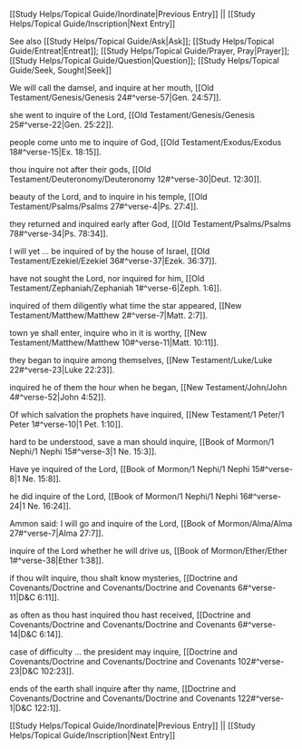 [[Study Helps/Topical Guide/Inordinate|Previous Entry]]  ||  [[Study Helps/Topical Guide/Inscription|Next Entry]]

 See also [[Study Helps/Topical Guide/Ask|Ask]]; [[Study Helps/Topical Guide/Entreat|Entreat]]; [[Study Helps/Topical Guide/Prayer, Pray|Prayer]]; [[Study Helps/Topical Guide/Question|Question]]; [[Study Helps/Topical Guide/Seek, Sought|Seek]]

 We will call the damsel, and inquire at her mouth, [[Old Testament/Genesis/Genesis 24#^verse-57|Gen. 24:57]].

 she went to inquire of the Lord, [[Old Testament/Genesis/Genesis 25#^verse-22|Gen. 25:22]].

 people come unto me to inquire of God, [[Old Testament/Exodus/Exodus 18#^verse-15|Ex. 18:15]].

 thou inquire not after their gods, [[Old Testament/Deuteronomy/Deuteronomy 12#^verse-30|Deut. 12:30]].

 beauty of the Lord, and to inquire in his temple, [[Old Testament/Psalms/Psalms 27#^verse-4|Ps. 27:4]].

 they returned and inquired early after God, [[Old Testament/Psalms/Psalms 78#^verse-34|Ps. 78:34]].

 I will yet ... be inquired of by the house of Israel, [[Old Testament/Ezekiel/Ezekiel 36#^verse-37|Ezek. 36:37]].

 have not sought the Lord, nor inquired for him, [[Old Testament/Zephaniah/Zephaniah 1#^verse-6|Zeph. 1:6]].

 inquired of them diligently what time the star appeared, [[New Testament/Matthew/Matthew 2#^verse-7|Matt. 2:7]].

 town ye shall enter, inquire who in it is worthy, [[New Testament/Matthew/Matthew 10#^verse-11|Matt. 10:11]].

 they began to inquire among themselves, [[New Testament/Luke/Luke 22#^verse-23|Luke 22:23]].

 inquired he of them the hour when he began, [[New Testament/John/John 4#^verse-52|John 4:52]].

 Of which salvation the prophets have inquired, [[New Testament/1 Peter/1 Peter 1#^verse-10|1 Pet. 1:10]].

 hard to be understood, save a man should inquire, [[Book of Mormon/1 Nephi/1 Nephi 15#^verse-3|1 Ne. 15:3]].

 Have ye inquired of the Lord, [[Book of Mormon/1 Nephi/1 Nephi 15#^verse-8|1 Ne. 15:8]].

 he did inquire of the Lord, [[Book of Mormon/1 Nephi/1 Nephi 16#^verse-24|1 Ne. 16:24]].

 Ammon said: I will go and inquire of the Lord, [[Book of Mormon/Alma/Alma 27#^verse-7|Alma 27:7]].

 inquire of the Lord whether he will drive us, [[Book of Mormon/Ether/Ether 1#^verse-38|Ether 1:38]].

 if thou wilt inquire, thou shalt know mysteries, [[Doctrine and Covenants/Doctrine and Covenants/Doctrine and Covenants 6#^verse-11|D&C 6:11]].

 as often as thou hast inquired thou hast received, [[Doctrine and Covenants/Doctrine and Covenants/Doctrine and Covenants 6#^verse-14|D&C 6:14]].

 case of difficulty ... the president may inquire, [[Doctrine and Covenants/Doctrine and Covenants/Doctrine and Covenants 102#^verse-23|D&C 102:23]].

 ends of the earth shall inquire after thy name, [[Doctrine and Covenants/Doctrine and Covenants/Doctrine and Covenants 122#^verse-1|D&C 122:1]].

[[Study Helps/Topical Guide/Inordinate|Previous Entry]]  ||  [[Study Helps/Topical Guide/Inscription|Next Entry]]